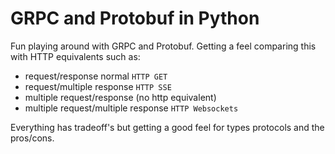 # GRPC and Protobuf in Python

Fun playing around with GRPC and Protobuf. Getting a feel comparing this with HTTP equivalents such as:
 - request/response normal `HTTP GET`
 - request/multiple response `HTTP SSE`
 - multiple request/response (no http equivalent)
 - multiple request/multiple response `HTTP Websockets`

Everything has tradeoff's but getting a good feel for types protocols and the pros/cons. 